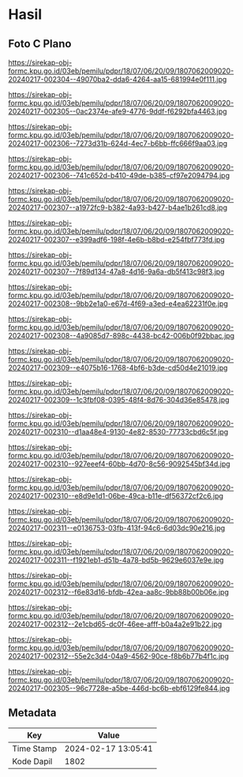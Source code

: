# Hasil

## Foto C Plano

https://sirekap-obj-formc.kpu.go.id/03eb/pemilu/pdpr/18/07/06/20/09/1807062009020-20240217-002304--49070ba2-dda6-4264-aa15-681994e0f111.jpg

https://sirekap-obj-formc.kpu.go.id/03eb/pemilu/pdpr/18/07/06/20/09/1807062009020-20240217-002305--0ac2374e-afe9-4776-9ddf-f6292bfa4463.jpg

https://sirekap-obj-formc.kpu.go.id/03eb/pemilu/pdpr/18/07/06/20/09/1807062009020-20240217-002306--7273d31b-624d-4ec7-b6bb-ffc666f9aa03.jpg

https://sirekap-obj-formc.kpu.go.id/03eb/pemilu/pdpr/18/07/06/20/09/1807062009020-20240217-002306--741c652d-b410-49de-b385-cf97e2094794.jpg

https://sirekap-obj-formc.kpu.go.id/03eb/pemilu/pdpr/18/07/06/20/09/1807062009020-20240217-002307--a1972fc9-b382-4a93-b427-b4ae1b261cd8.jpg

https://sirekap-obj-formc.kpu.go.id/03eb/pemilu/pdpr/18/07/06/20/09/1807062009020-20240217-002307--e399adf6-198f-4e6b-b8bd-e254fbf773fd.jpg

https://sirekap-obj-formc.kpu.go.id/03eb/pemilu/pdpr/18/07/06/20/09/1807062009020-20240217-002307--7f89d134-47a8-4d16-9a6a-db5f413c98f3.jpg

https://sirekap-obj-formc.kpu.go.id/03eb/pemilu/pdpr/18/07/06/20/09/1807062009020-20240217-002308--9bb2e1a0-e67d-4f69-a3ed-e4ea62231f0e.jpg

https://sirekap-obj-formc.kpu.go.id/03eb/pemilu/pdpr/18/07/06/20/09/1807062009020-20240217-002308--4a9085d7-898c-4438-bc42-006b0f92bbac.jpg

https://sirekap-obj-formc.kpu.go.id/03eb/pemilu/pdpr/18/07/06/20/09/1807062009020-20240217-002309--e4075b16-1768-4bf6-b3de-cd50d4e21019.jpg

https://sirekap-obj-formc.kpu.go.id/03eb/pemilu/pdpr/18/07/06/20/09/1807062009020-20240217-002309--1c3fbf08-0395-48f4-8d76-304d36e85478.jpg

https://sirekap-obj-formc.kpu.go.id/03eb/pemilu/pdpr/18/07/06/20/09/1807062009020-20240217-002310--d1aa48e4-9130-4e82-8530-77733cbd6c5f.jpg

https://sirekap-obj-formc.kpu.go.id/03eb/pemilu/pdpr/18/07/06/20/09/1807062009020-20240217-002310--927eeef4-60bb-4d70-8c56-9092545bf34d.jpg

https://sirekap-obj-formc.kpu.go.id/03eb/pemilu/pdpr/18/07/06/20/09/1807062009020-20240217-002310--e8d9e1d1-06be-49ca-b11e-df56372cf2c6.jpg

https://sirekap-obj-formc.kpu.go.id/03eb/pemilu/pdpr/18/07/06/20/09/1807062009020-20240217-002311--e0136753-03fb-413f-94c6-6d03dc90e216.jpg

https://sirekap-obj-formc.kpu.go.id/03eb/pemilu/pdpr/18/07/06/20/09/1807062009020-20240217-002311--f1921eb1-d51b-4a78-bd5b-9629e6037e9e.jpg

https://sirekap-obj-formc.kpu.go.id/03eb/pemilu/pdpr/18/07/06/20/09/1807062009020-20240217-002312--f6e83d16-bfdb-42ea-aa8c-9bb88b00b06e.jpg

https://sirekap-obj-formc.kpu.go.id/03eb/pemilu/pdpr/18/07/06/20/09/1807062009020-20240217-002312--2e1cbd65-dc0f-46ee-afff-b0a4a2e91b22.jpg

https://sirekap-obj-formc.kpu.go.id/03eb/pemilu/pdpr/18/07/06/20/09/1807062009020-20240217-002312--55e2c3d4-04a9-4562-90ce-f8b6b77b4f1c.jpg

https://sirekap-obj-formc.kpu.go.id/03eb/pemilu/pdpr/18/07/06/20/09/1807062009020-20240217-002305--96c7728e-a5be-446d-bc6b-ebf6129fe844.jpg


## Metadata

| Key        | Value               |
| ---------- | ------------------- |
| Time Stamp | 2024-02-17 13:05:41 |
| Kode Dapil | 1802                |



